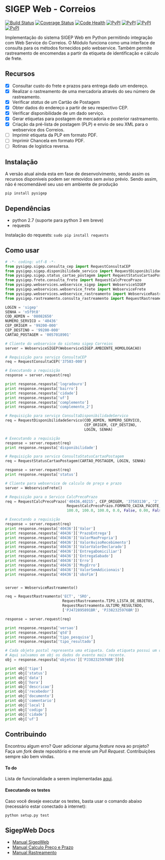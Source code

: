 SIGEP Web - Correios
====================

[![Build Status](https://travis-ci.org/mstuttgart/pysigep.svg?branch=develop)](https://travis-ci.org/mstuttgart/pysigep)
[![Coverage Status](https://coveralls.io/repos/github/mstuttgart/pysigep/badge.svg?branch=develop)](https://coveralls.io/github/mstuttgart/pysigep?branch=develop)
[![Code Health](https://landscape.io/github/mstuttgart/pysigep/develop/landscape.svg?style=flat)](https://landscape.io/github/mstuttgart/pysigep/develop)
[![PyPI](https://img.shields.io/pypi/status/pysigep.svg?maxAge=2592000)]()
[![PyPI](https://img.shields.io/pypi/v/pysigep.svg?maxAge=2592000)](https://pypi.python.org/pypi/pysigep)
[![PyPI](https://img.shields.io/pypi/pyversions/pysigep.svg?maxAge=2592000)]()
[![PyPI](https://img.shields.io/pypi/l/pysigep.svg)](https://github.com/mstuttgart/pysigep/blob/develop/LICENSE)

Implementação do sistema SIGEP Web em Python permitindo integração com Web Service do Correios. O Módulo funciona como uma interface de consulta para os métodos fornecidos pelo webservice. Também permite rastreamento de encomendas a partir da etiqueta de identificação e cálculo de frete.

## Recursos

- [x] Consultar custo do frete e prazos para entrega dado um endereço.
- [x] Realizar o rastreamento de uma mercadoria através do seu número de 
rastreamento.
- [x] Verificar *status* de um Cartão de Postagem
- [x] Obter dados do endereço a partir de seu respectivo CEP.
- [x] Verificar disponibilidade de um dado serviço.  
- [x] Gerar etiquetas para postagem de mercadoria e posterior rastreamento. 
- [x] Criação da pré-lista de postagem (PLP) e envio de seu XML para o 
webservice dos Correios.   
- [ ] Imprimir etiqueta da PLP em formato PDF.   
- [ ] Imprimir Chancela em formato PDF.
- [ ] Rotinas de logística reversa.

## Instalação

A versão atual ainda esta em fase de desenvolvimento, sendo assim os recursos disponiveis podem ser removidos sem aviso prévio. Sendo assim, não é recomendável seu uso em ambiente de produção

```
pip install pysigep
```

## Dependências

* python 2.7 (suporte para python 3 em breve)
* requests 

Instalação do requests: `sudo pip install requests`

## Como usar

```python
# -*- coding: utf-8 -*-
from pysigep.sigep.consulta_cep import RequestConsultaCEP
from pysigep.sigep.disponibilidade_servico import RequestDisponibilidadeServico
from pysigep.sigep.status_cartao_postagem import RequestStatusCartaoPostagem
from pysigep.frete.consulta_frete import RequestCalcPrecoPrazo
from pysigep.webservices.webservice_sigep import WebserviceSIGEP
from pysigep.webservices.webservice_frete import WebserviceFrete
from pysigep.webservices.webservice_rastreamento import WebserviceRastreamento
from pysigep.rastreamento.consulta_rastreamento import RequestRastreamento

LOGIN = 'sigep'
SENHA = 'n5f9t8'
COD_ADMIN = '08082650'
NUMERO_SERVICO = '40436'
CEP_ORIGEM = '99200-000'
CEP_DESTINO = '99200-000'
CARTAO_POSTAGEM = '0057018901'

# Cliente do webservice do sistema sigep Correios
server = WebserviceSIGEP(WebserviceSIGEP.AMBIENTE_HOMOLOGACAO)

# Requisição para serviço ConsultaCEP
req = RequestConsultaCEP('37503-000')

# Executando a requisição
response = server.request(req)

print response.resposta['logradouro']
print response.resposta['bairro']
print response.resposta['cidade']
print response.resposta['uf']
print response.resposta['complemento']
print response.resposta['complemento_2']

# Requisição para serviço ConsultaDisponibilidadeServico
req = RequestDisponibilidadeServico(COD_ADMIN, NUMERO_SERVICO,
                                    CEP_ORIGEM, CEP_DESTINO,
                                    LOGIN, SENHA)

# Executando a requisição
response = server.request(req)
print response.resposta['disponibilidade']

# Requisição para servico ConsultaStatusCartaoPostagem
req = RequestStatusCartaoPostagem(CARTAO_POSTAGEM, LOGIN, SENHA)

response = server.request(req)
print response.resposta['status']

# Cliente para webservice de calculo de preço e prazo
server = WebserviceFrete()

# Requisição para o Servico CalcPrecoPrazo
req = RequestCalcPrecoPrazo('40436,40215', CEP_ORIGEM, '37503130', '2',
                            RequestCalcPrecoPrazo.FORMATO_CAIXA_PACOTE,
                            100.0, 100.0, 100.0, 0.0, False, 0.00, False)

# Executando a requisição
response = server.request(req)
print response.resposta['40436']['Valor']
print response.resposta['40436']['PrazoEntrega']
print response.resposta['40436']['ValorMaoPropria']
print response.resposta['40436']['ValorAvisoRecebimento']
print response.resposta['40436']['ValorValorDeclarado']
print response.resposta['40436']['EntregaDomiciliar']
print response.resposta['40436']['EntregaSabado']
print response.resposta['40436']['Erro']
print response.resposta['40436']['MsgErro']
print response.resposta['40436']['ValorSemAdicionais']
print response.resposta['40436']['obsFim']


server = WebserviceRastreamento()

req = RequestRastreamento('ECT', 'SRO',
                          RequestRastreamento.TIPO_LISTA_DE_OBJETOS,
                          RequestRastreamento.ULTIMO_RESULTADO,
                          ['PJ472895891BR', 'PJ382325976BR'])

response = server.request(req)

print response.resposta['versao']
print response.resposta['qtd']
print response.resposta['tipo_pesquisa']
print response.resposta['tipo_resultado']

# Cada objeto postal representa uma etiqueta. Cada etiqueta possui um ou mais eventos
# Aqui salvamos em obj os dados do evento mais recente.
obj = response.resposta['objetos']['PJ382325976BR'][0]

print obj['tipo']
print obj['status']
print obj['data']
print obj['hora']
print obj['descricao']
print obj['recebedor']
print obj['documento']
print obj['comentario']
print obj['local']
print obj['codigo']
print obj['cidade']
print obj['uf']

```

## Contribuindo
Encontrou algum erro? Quer adicionar alguma *feature* nova ao projeto? Faça um *fork* deste repositório e me envie um *Pull Request*. Contribuições sempre são bem vindas.

#### To do

Lista de funcionalidade a serem implementadas [aqui](https://github.com/mstuttgart/python-sigep/issues/7).

#### Executando os testes
Caso você deseje executar os testes, basta usar o comando abaixo (necessário estar conectado à internet):

```python setup.py test```

## SigepWeb Docs
* [Manual SigepWeb](http://www.corporativo.correios.com.br/encomendas/sigepweb/doc/Manual_de_Implementacao_do_Web_Service_SIGEPWEB_Logistica_Reversa.pdf)
* [Manual Calculo Preço e Prazo](http://www.correios.com.br/para-voce/correios-de-a-a-z/pdf/calculador-remoto-de-precos-e-prazos/manual-de-implementacao-do-calculo-remoto-de-precos-e-prazos)
* [Manual Rastreamento](http://www.correios.com.br/para-voce/correios-de-a-a-z/pdf/rastreamento-de-objetos/Manual_SROXML_28fev14.pdf)
